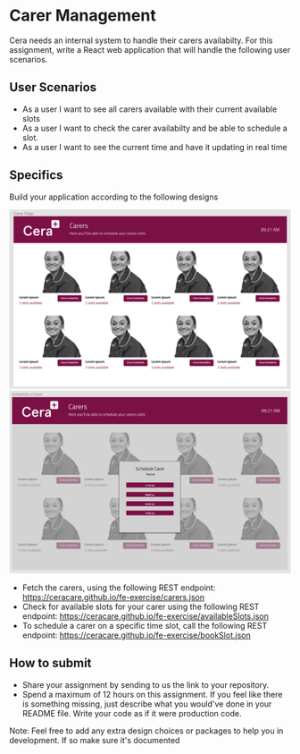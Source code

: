 # Carer Management

Cera needs an internal system to handle their carers availabilty.
For this assignment, write a React web application that will handle the following user scenarios.

## User Scenarios

- As a user I want to see all carers available with their current available slots
- As a user I want to check the carer availabilty and be able to schedule a slot.
- As a user I want to see the current time and have it updating in real time

## Specifics
Build your application according to the following designs 

![Carer Page](designs/carer-page.png)
![Schedule a carer](designs/schedule-a-carer.png)

- Fetch the carers, using the following REST endpoint: https://ceracare.github.io/fe-exercise/carers.json
- Check for available slots for your carer using the following REST endpoint: https://ceracare.github.io/fe-exercise/availableSlots.json
- To schedule a carer on a specific time slot, call the following REST endpoint: https://ceracare.github.io/fe-exercise/bookSlot.json


## How to submit
- Share your assignment by sending to us the link to your repository.
- Spend a maximum of 12 hours on this assignment. If you feel like there is something missing, just describe what you would've done in your README file. Write your code as if it were production code.

Note: Feel free to add any extra design choices or packages to help you in development. If so make sure it's documented

